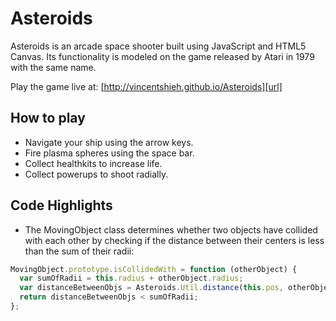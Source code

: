 # Asteroids

Asteroids is an arcade space shooter built using JavaScript and HTML5 Canvas. Its functionality is modeled on the game released by Atari in 1979 with the same name.

Play the game live at: [http://vincentshieh.github.io/Asteroids][url]

[url]: http://vincentshieh.github.io/Asteroids

## How to play

* Navigate your ship using the arrow keys.
* Fire plasma spheres using the space bar.
* Collect healthkits to increase life.
* Collect powerups to shoot radially.

## Code Highlights
* The MovingObject class determines whether two objects have collided with each other by checking if the distance between their centers is less than the sum of their radii:
```javascript
MovingObject.prototype.isCollidedWith = function (otherObject) {
  var sumOfRadii = this.radius + otherObject.radius;
  var distanceBetweenObjs = Asteroids.Util.distance(this.pos, otherObject.pos);
  return distanceBetweenObjs < sumOfRadii;
};
```
